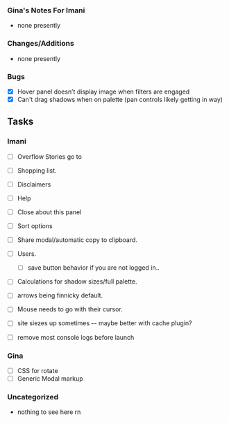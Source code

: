 ### Gina's Notes For Imani
- none presently

### Changes/Additions
- none presently

### Bugs
- [x] Hover panel doesn’t display image when filters are engaged
- [x] Can't drag shadows when on palette (pan controls likely getting in way)

## Tasks
### Imani
- [ ] Overflow Stories go to
- [ ] Shopping list.
- [ ] Disclaimers
- [ ] Help
- [ ] Close about this panel
- [ ] Sort options
- [ ] Share modal/automatic copy to clipboard.
- [ ] Users.
  - [ ] save button behavior if you are not logged in..
- [ ] Calculations for shadow sizes/full palette.
- [ ] arrows being finnicky default.
- [ ] Mouse needs to go with their cursor.
- [ ] site siezes up sometimes -- maybe better with cache plugin?
- [ ] remove most console logs before launch


### Gina
- [ ] CSS for rotate
- [ ] Generic Modal markup

### Uncategorized
- nothing to see here rn
